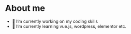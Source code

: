 # About me



- 🔭 I’m currently working on my coding skills
- 🌱 I’m currently learning vue.js, wordpress, elementor etc.
<!-- 👯 I’m looking to collaborate on ...
- 🤔 I’m looking for help with ...
- 💬 Ask me about ...
- 📫 How to reach me: ...
- 😄 Pronouns: ...
- ⚡ Fun fact: ...

